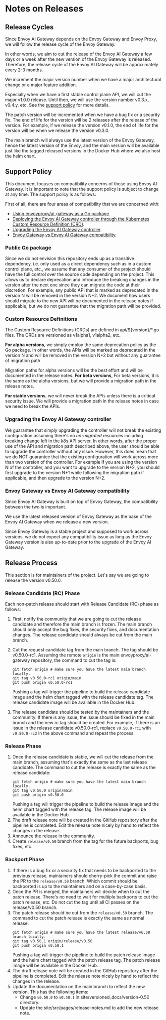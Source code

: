 # Notes on Releases

## Release Cycles

Since Envoy AI Gateway depends on the Envoy Gateway and Envoy Proxy, we will follow the release cycle of the Envoy Gateway.

In other words, we aim to cut the release of the Envoy AI Gateway a few days or a week after the new version of the Envoy Gateway is released. Therefore, the release cycle of the Envoy AI Gateway will be approximately every 2-3 months.

We increment the major version number when we have a major architectural change or a major feature addition.

Especially when we have a first stable control plane API, we will cut the major v1.0.0 release. Until then, we will use the version number v0.3.x, v0.4.y, etc. See the [support policy](#Support-Policy) for more details.

The patch version will be incremented when we have a bug fix or a security fix. The end of life for the version will be 2 releases after the release of the version. For example, if we release the version v0.1.0, the end of life for the version will be when we release the version v0.3.0.

The main branch will always use the latest version of the Envoy Gateway, hence the latest version of the Envoy, and the main version will be available just like the tagged released versions in the Docker Hub where we also host the helm chart.

## Support Policy

This document focuses on compatibility concerns of those using Envoy AI Gateway.
It is important to note that the support policy is subject to change at any time. The support policy is as follows:

First of all, there are four areas of compatibility that we are concerned with:

- [Using envoyproxy/ai-gateway as a Go package](#public-go-package).
- [Deploying the Envoy AI Gateway controller through the Kubernetes Custom Resource Definition (CRD)](#Custom-Resource-Definitions).
- [Upgrading the Envoy AI Gateway controller](#Upgrading-the-Envoy-AI-Gateway-controller).
- [Envoy Gateway vs Envoy AI Gateway compatibility](#Envoy-Gateway-vs-Envoy-AI-Gateway-compatibility).

### Public Go package

Since we do not envision this repository ends up as a transitive dependency, i.e. only used as a direct dependency such as in a custom control plane, etc., we assume that any consumer of the project should have the full control over the source code depending on the project. This allows us to declare deprecation and introduce the breaking changes in the version after the next one since they can migrate the code at their discretion. For example, any public API that is marked as deprecated in the version N will be removed in the version N+2. We document how users should migrate to the new API will be documented in the release notes if applicable, but we do not guarantee that the migration path will be provided.

### Custom Resource Definitions

The Custom Resource Definitions (CRDs) are defined in api/${version}/\*.go files. The CRDs are versioned as v1alpha1, v1alpha2, etc.

**For alpha versions**, we simply employ the same deprecation policy as the Go package. In other words, the APIs will be marked as deprecated in the version N and will be removed in the version N+2 but without any guarantee of migration path.

Migration paths for alpha versions will be the best effort and will be documented in the release notes.
**For beta versions**, For beta versions, it is the same as the alpha versions, but we will provide a migration path in the release notes.

**For stable versions**, we will never break the APIs unless there is a critical security issue.
We will provide a migration path in the release notes in case we need to break the APIs.

### Upgrading the Envoy AI Gateway controller

We guarantee that simply upgrading the controller will not break the existing configuration assuming there's no _un-migrated_ resources including breaking change left in the k8s API server. In other words, after the proper use of the API and migration path described above, the user should be able to upgrade the controller without any issue. However, this does mean that we do NOT guarantee that the existing configuration will work across more than two version of the controller. For example if you are using the version N of the controller, and you want to upgrade to the version N+2, you should first upgrade to the version N+1 while following the migration path if applicable, and then upgrade to the version N+2.

### Envoy Gateway vs Envoy AI Gateway compatibility

Since Envoy AI Gateway is built on top of Envoy Gateway, the compatibility between the two is important.

We use the latest released version of Envoy Gateway as the base of the Envoy AI Gateway when we release a new version.

Since Envoy Gateway is a stable project and supposed to work across versions, we do not expect any compatibility issue as long as the Envoy Gateway version is also up-to-date prior to the upgrade of the Envoy AI Gateway.

## Release Process

This section is for maintainers of the project. Let's say we are going to release the version v0.50.0.

### Release Candidate (RC) Phase

Each non-patch release should start with Release Candidate (RC) phase as follows:

1. First, notify the community that we are going to cut the release candidate and therefore the main branch is frozen.
   The main branch should only accept the bug fixes, the security fixes, and documentation changes.
   The release candidate should always be cut from the main branch.

2. Cut the request candidate tag from the main branch. The tag should be v0.50.0-rc1. Assuming the remote `origin` is the main envoyproxy/ai-gateway repository,
   the command to cut the tag is:

   ```
   git fetch origin # make sure you have the latest main branch locally.
   git tag v0.50.0-rc1 origin/main
   git push origin v0.50.0-rc1
   ```

   Pushing a tag will trigger the pipeline to build the release candidate image and the helm chart tagged with the release candidate tag.
   The release candidate image will be available in the Docker Hub.

3. The release candidate should be tested by the maintainers and the community. If there is any issue, the issue should be fixed in the main branch
   and the new rc tag should be created. For example, if there is an issue in the release candidate v0.50.0-rc1, replace `v0.50.0-rc1` with `v0.50.0-rc2`
   in the above command and repeat the process.

### Release Phase

1. Once the release candidate is stable, we will cut the release from the main branch, assuming that's exactly the same as the last release candidate.
   The command to cut the release is exactly the same as the release candidate:
   ```
   git fetch origin # make sure you have the latest main branch locally.
   git tag v0.50.0 origin/main
   git push origin v0.50.0
   ```
   Pushing a tag will trigger the pipeline to build the release image and the helm chart tagged with the release tag.
   The release image will be available in the Docker Hub.
2. The draft release note will be created in the GitHub repository after the pipeline is completed.
   Edit the release note nicely by hand to reflect the changes in the release.
3. Announce the release in the community.
4. Create `release/v0.50` branch from the tag for the future backports, bug fixes, etc.

### Backport Phase

1. If there is a bug fix or a security fix that needs to be backported to the previous release, maintainers should cherry-pick the commit and raise the PR to the `release/v0.50` branch.
   Which commit should be backported is up to the maintainers and on a case-by-case basis.
2. Once the PR is merged, the maintainers will decide when to cut the patch release. There's no need to wait for multiple backports to cut the patch release, etc.
   Do not cut the tag until all CI passes on the release/v0.50 branch.
3. The patch release should be cut from the `release/v0.50` branch. The command to cut the patch release is exactly the same as normal release:
   ```
   git fetch origin # make sure you have the latest release/v0.50 branch locally.
   git tag v0.50.1 origin/release/v0.50
   git push origin v0.50.1
   ```
   Pushing a tag will trigger the pipeline to build the patch release image and the helm chart tagged with the patch release tag.
   The patch release image will be available in the Docker Hub.
4. The draft release note will be created in the GitHub repository after the pipeline is completed.
   Edit the release note nicely by hand to reflect the changes in the release.
5. Update the documentation on the main branch to reflect the new version. This has the following items:
   - Change `v0.50.0` to `v0.50.1` in site/versioned_docs/version-0.50 directory.
   - Update the site/src/pages/release-notes.md to add the new release note.
